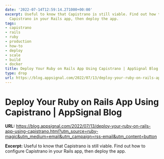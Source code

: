 ```yaml
---
date: '2022-07-14T12:59:14.271000+00:00'
excerpt: Useful to know that Capistrano is still viable. Find out how to configure
  Capistrano in your Rails app, then deploy the app.
tags:
- capistrano
- rails
- ruby
- production
- how-to
- deploy
- scale
- build
- docker
title: Deploy Your Ruby on Rails App Using Capistrano | AppSignal Blog
type: drop
url: https://blog.appsignal.com/2022/07/13/deploy-your-ruby-on-rails-app-using-capistrano.html?utm_source=ruby-magic&utm_medium=email&utm_campaign=rss-email&utm_content=button
---
```


# Deploy Your Ruby on Rails App Using Capistrano | AppSignal Blog

**URL:** https://blog.appsignal.com/2022/07/13/deploy-your-ruby-on-rails-app-using-capistrano.html?utm_source=ruby-magic&utm_medium=email&utm_campaign=rss-email&utm_content=button

**Excerpt:** Useful to know that Capistrano is still viable. Find out how to configure Capistrano in your Rails app, then deploy the app.
